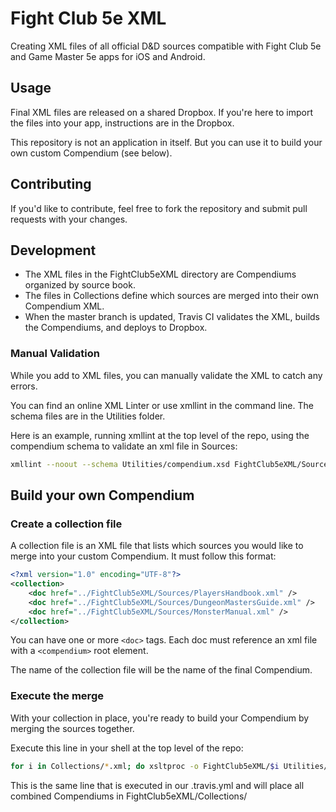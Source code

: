 # Fight Club 5e XML

Creating XML files of all official D&D sources compatible with Fight Club 5e and Game Master 5e apps for iOS and Android.


## Usage

Final XML files are released on a shared Dropbox. If you're here to import the files into your app, instructions are in the Dropbox.

This repository is not an application in itself. But you can use it to build your own custom Compendium (see below).


## Contributing

If you'd like to contribute, feel free to fork the repository and submit pull requests with your changes.


## Development

* The XML files in the FightClub5eXML directory are Compendiums organized by source book. 
* The files in Collections define which sources are merged into their own Compendium XML.
* When the master branch is updated, Travis CI validates the XML, builds the Compendiums, and deploys to Dropbox.


### Manual Validation

While you add to XML files, you can manually validate the XML to catch any errors.

You can find an online XML Linter or use xmllint in the command line. The schema files are in the Utilities folder.

Here is an example, running xmllint at the top level of the repo, using the compendium schema to validate an xml file in Sources:

```bash
xmllint --noout --schema Utilities/compendium.xsd FightClub5eXML/Sources/CorePlusUnearthedArcana.xml
```


## Build your own Compendium

### Create a collection file

A collection file is an XML file that lists which sources you would like to merge into your custom Compendium. It must follow this format:

```xml
<?xml version="1.0" encoding="UTF-8"?>
<collection>
    <doc href="../FightClub5eXML/Sources/PlayersHandbook.xml" />
    <doc href="../FightClub5eXML/Sources/DungeonMastersGuide.xml" />
    <doc href="../FightClub5eXML/Sources/MonsterManual.xml" />
</collection>
```
You can have one or more `<doc>` tags. Each doc must reference an xml file with a `<compendium>` root element. 

The name of the collection file will be the name of the final Compendium.

### Execute the merge

With your collection in place, you're ready to build your Compendium by merging the sources together.

Execute this line in your shell at the top level of the repo:

```bash
for i in Collections/*.xml; do xsltproc -o FightClub5eXML/$i Utilities/merge.xslt $i; done
```

This is the same line that is executed in our .travis.yml and will place all combined Compendiums in FightClub5eXML/Collections/